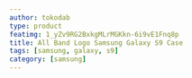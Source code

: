 ```yaml
---
author: tokodab
type: product
featimg: 1_yZv9RG2BxkgMLrMGKkn-6i9vE1Fnq8p
title: All Band Logo Samsung Galaxy S9 Case
tags: [samsung, galaxy, s9]
category: [samsung]
---
```

